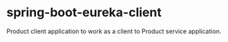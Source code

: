 # spring-boot-eureka-client
Product client application to work as a client to Product service application.

